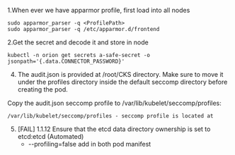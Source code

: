 1.When ever we have  apparmor profile, first load into all nodes

```
sudo apparmor_parser -q <ProfilePath>
sudo apparmor_parser -q /etc/apparmor.d/frontend
```


2.Get the secret and decode it and store in node 
```
kubectl -n orion get secrets a-safe-secret -o jsonpath='{.data.CONNECTOR_PASSWORD}'
```

4. The audit.json is provided at /root/CKS directory. Make sure to move it under the profiles directory inside the default seccomp directory before creating the pod.

Copy the audit.json seccomp profile to /var/lib/kubelet/seccomp/profiles:
```
/var/lib/kubelet/seccomp/profiles - seccomp profile is located at
```

5. [FAIL] 1.1.12 Ensure that the etcd data directory ownership is set to etcd:etcd (Automated)
    - --profiling=false
add in both pod manifest
